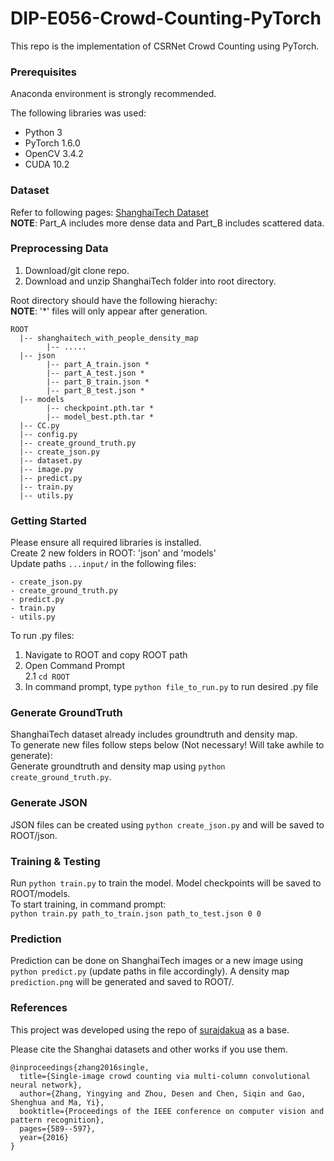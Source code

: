 # DIP-E056-Crowd-Counting-PyTorch

This repo is the implementation of CSRNet Crowd Counting using PyTorch.

### Prerequisites
Anaconda environment is strongly recommended.   

The following libraries was used:
- Python 3 
- PyTorch 1.6.0
- OpenCV 3.4.2
- CUDA 10.2

### Dataset
Refer to following pages:
[ShanghaiTech Dataset](https://www.kaggle.com/tthien/shanghaitech-with-people-density-map)  
**NOTE**: Part_A includes more dense data and Part_B includes scattered data.

### Preprocessing Data  
1. Download/git clone repo.  
2. Download and unzip ShanghaiTech folder into root directory.    

Root directory should have the following hierachy:    
**NOTE**: '*' files will only appear after generation.   
```
ROOT
  |-- shanghaitech_with_people_density_map
        |-- .....
  |-- json
        |-- part_A_train.json *
        |-- part_A_test.json *
        |-- part_B_train.json *
        |-- part_B_test.json *
  |-- models
        |-- checkpoint.pth.tar *
        |-- model_best.pth.tar *
  |-- CC.py
  |-- config.py
  |-- create_ground_truth.py
  |-- create_json.py
  |-- dataset.py
  |-- image.py
  |-- predict.py
  |-- train.py
  |-- utils.py
```
### Getting Started
Please ensure all required libraries is installed.    
Create 2 new folders in ROOT: 'json' and 'models'   
Update paths ```...input/``` in the following files:
```
- create_json.py
- create_ground_truth.py
- predict.py
- train.py
- utils.py
```   
To run .py files:
1. Navigate to ROOT and copy ROOT path
2. Open Command Prompt  
2.1 ```cd ROOT```
3. In command prompt, type ```python file_to_run.py``` to run desired .py file  

### Generate GroundTruth
ShanghaiTech dataset already includes groundtruth and density map.  
To generate new files follow steps below (Not necessary! Will take awhile to generate):   
Generate groundtruth and density map using ```python create_ground_truth.py```.  

### Generate JSON
JSON files can be created using ```python create_json.py``` and will be saved to ROOT/json.

### Training & Testing
Run ```python train.py``` to train the model. Model checkpoints will be saved to ROOT/models.  
To start training, in command prompt:   
```python train.py path_to_train.json path_to_test.json 0 0```

### Prediction
Prediction can be done on ShanghaiTech images or a new image using ```python predict.py``` (update paths in file accordingly). A density map ```prediction.png``` will be generated and saved to ROOT/.


### References
This project was developed using the repo of [surajdakua](https://github.com/surajdakua/Crowd-Counting-Using-Pytorch) as a base.  

Please cite the Shanghai datasets and other works if you use them.
```
@inproceedings{zhang2016single,
  title={Single-image crowd counting via multi-column convolutional neural network},
  author={Zhang, Yingying and Zhou, Desen and Chen, Siqin and Gao, Shenghua and Ma, Yi},
  booktitle={Proceedings of the IEEE conference on computer vision and pattern recognition},
  pages={589--597},
  year={2016}
}
```
